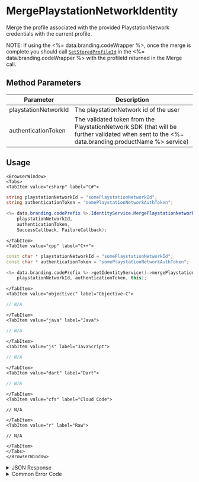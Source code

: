 # MergePlaystationNetworkIdentity

Merge the profile associated with the provided PlaystationNetwork credentials with the current profile.

NOTE: If using the <%= data.branding.codeWrapper %>, once the merge is complete you should call [<code>SetStoredProfileId</code>](/api/wrapper/setstoredprofileid) in the <%= data.branding.codeWrapper %> with the profileId returned in the Merge call.

<PartialServop service_name="identity" operation_name="MERGE" />

## Method Parameters

| Parameter            | Description                                                                                                                                    |
| -------------------- | ---------------------------------------------------------------------------------------------------------------------------------------------- |
| playstationNetworkId | The playstationNetwork id of the user                                                                                                          |
| authenticationToken  | The validated token from the PlaystationNetwork SDK (that will be further validated when sent to the <%= data.branding.productName %> service) |

## Usage

```mdx-code-block
<BrowserWindow>
<Tabs>
<TabItem value="csharp" label="C#">
```

```csharp
string playstationNetworkId = "somePlaystationNetworkId";
string authenticationToken = "somePlaystationNetworkAuthToken";

<%= data.branding.codePrefix %>.IdentityService.MergePlaystationNetworkIdentity(
    playstationNetworkId,
    authenticationToken,
    SuccessCallback, FailureCallback);
```

```mdx-code-block
</TabItem>
<TabItem value="cpp" label="C++">
```

```cpp
const char * playstationNetworkId = "somePlaystationNetworkId";
const char * authenticationToken = "somePlaystationNetworkAuthToken";

<%= data.branding.codePrefix %>->getIdentityService()->mergePlaystationNetworkIdentity(
    playstationNetworkId, authenticationToken, this);
```

```mdx-code-block
</TabItem>
<TabItem value="objectivec" label="Objective-C">
```

```objectivec
// N/A
```

```mdx-code-block
</TabItem>
<TabItem value="java" label="Java">
```

```java
// N/A
```

```mdx-code-block
</TabItem>
<TabItem value="js" label="JavaScript">
```

```javascript
// N/A
```

```mdx-code-block
</TabItem>
<TabItem value="dart" label="Dart">
```

```dart
// N/A
```

```mdx-code-block
</TabItem>
<TabItem value="cfs" label="Cloud Code">
```

```cfscript
// N/A
```

```mdx-code-block
</TabItem>
<TabItem value="r" label="Raw">
```

```cfscript
// N/A
```

```mdx-code-block
</TabItem>
</Tabs>
</BrowserWindow>
```

<details>
<summary>JSON Response</summary>

```json
{
    "data": {
        "profileId": "f94f7e2d-3cdd-4fd6-9c28-392f7875e9df"
    },
    "status": 200
}
```

</details>

<details>
<summary>Common Error Code</summary>

### Status Codes

| Code  | Name                    | Description                                                                                                                                                         |
| ----- | ----------------------- | ------------------------------------------------------------------------------------------------------------------------------------------------------------------- |
| 40211 | DUPLICATE_IDENTITY_TYPE | Returned when trying to attach an identity type that already exists for that profile. For instance you can have only one PlaystationNetwork identity for a profile. |

</details>
